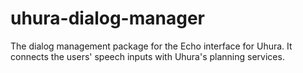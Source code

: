 # uhura-dialog-manager

The dialog management package for the Echo interface for Uhura. It connects the users' speech inputs with Uhura's planning services.
